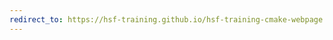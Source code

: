 ```yaml
---
redirect_to: https://hsf-training.github.io/hsf-training-cmake-webpage
---
```

<!-- THIS FILE WAS AUTOMATICALLY GENERATED. 
PLEASE CHANGE _redirects.csv AND THEN RUN _redirection_generator.py -->